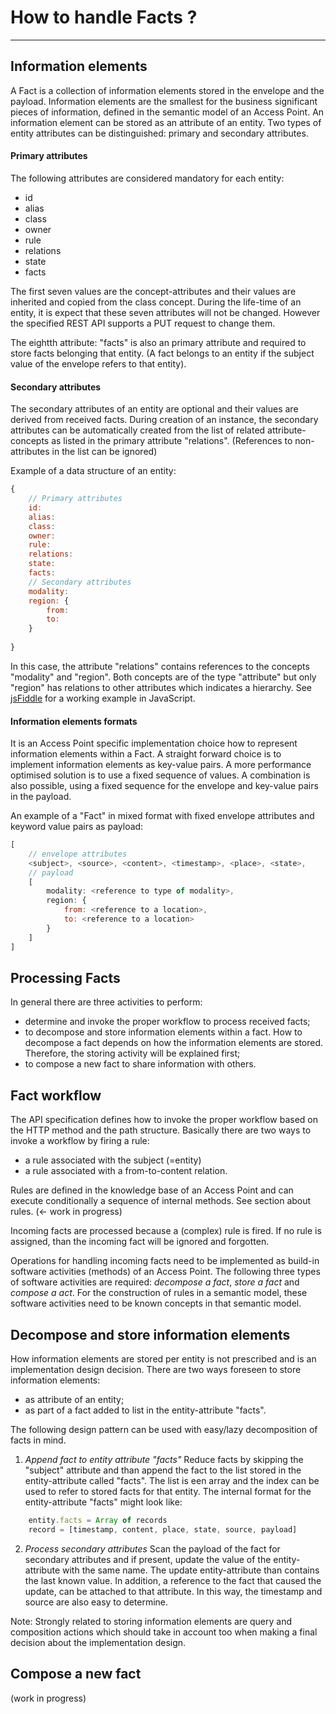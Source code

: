 # How to handle Facts ?
---

## Information elements
A Fact is a collection of information elements stored in the envelope and the payload. Information elements are the smallest for the business significant pieces of information, defined in the semantic model of an Access Point. An information element can be stored as an attribute of an entity. Two types of entity attributes can be distinguished: primary and secondary attributes.

#### Primary attributes
The following attributes are considered mandatory for each entity:  
- id
- alias
- class
- owner
- rule
- relations
- state
- facts 

The first seven values are the concept-attributes and their values are inherited and copied from the class concept. During the life-time of an entity, it is expect that these seven attributes will not be changed. However the specified REST API supports a PUT request to change them. 

The eightth attribute: "facts" is also an primary attribute and required to store facts belonging that entity. (A fact belongs to an entity if the subject value of the envelope refers to that entity).
 
#### Secondary attributes
The secondary attributes of an entity are optional and their values are derived from received facts. During creation of an instance, the secondary attributes can be automatically created from the list of related attribute-concepts as listed in the primary attribute "relations". (References to non-attributes in the list can be ignored)

Example of a data structure of an entity:
```Javascript
{
	// Primary attributes
	id:
	alias:
	class:
	owner:
	rule:
	relations:
	state:
	facts:
	// Secondary attributes
	modality: 
	region: {
		from:
		to:
	}
	
}
```
In this case, the attribute "relations" contains references to the concepts "modality" and "region". Both concepts are of the type "attribute" but only "region" has relations to other attributes which indicates a hierarchy. See [jsFiddle](http://jsfiddle.net/ErikCornelisse/5VDSc/) for a working example in JavaScript.

#### Information elements formats
It is an Access Point specific implementation choice how to represent information elements within a Fact. A straight forward choice is to implement information elements as key-value pairs. A more performance optimised solution is to use a fixed sequence of values. A combination is also possible, using a fixed sequence for the envelope and key-value pairs in the payload.

An example of a "Fact" in mixed format with fixed envelope attributes and keyword value pairs as payload:

```javascript
[	
	// envelope attributes
	<subject>, <source>, <content>, <timestamp>, <place>, <state>,
	// payload
	[
		modality: <reference to type of modality>,
		region: {
			from: <reference to a location>,
			to: <reference to a location>
		}
	]
]
```

## Processing Facts
In general there are three activities to perform:
* determine and invoke the proper workflow to process received facts;
* to decompose and store information elements within a fact. How to decompose a fact depends on how the information elements are stored. Therefore, the storing activity will be explained first;
* to compose a new fact to share information with others.

## Fact workflow
The API specification defines how to invoke the proper workflow based on the HTTP method and the path structure. Basically there are two ways to invoke a workflow by firing a rule:
* a rule associated with the subject (=entity)
* a rule associated with a from-to-content relation. 

Rules are defined in the knowledge base of an Access Point and can execute  conditionally a sequence of internal methods. See section about rules. (<- work in progress)

Incoming facts are processed because a (complex) rule is fired. If no rule is assigned, than the incoming fact will be ignored and forgotten.

Operations for handling incoming facts need to be implemented as build-in software activities (methods) of an Access Point. The following three types of software activities are required: *decompose a fact*, *store a fact* and *compose a act*. For the construction of rules in a semantic model, these software activities need to be known concepts in that semantic model.

## Decompose and store information elements
How information elements are stored per entity is not prescribed and is an implementation design decision. There are two ways foreseen to store information elements:
* as attribute of an entity;
* as part of a fact added to list in the entity-attribute "facts".

The following  design pattern can be used with easy/lazy decomposition of facts in mind.

1. *Append fact to entity attribute "facts"* 
Reduce facts by skipping the "subject" attribute and than append the fact to the list stored in the entity-attribute called "facts". The list is een array and the index can be used to refer to stored facts for that entity.
The internal format for the entity-attribute "facts" might look like:
```javascript
	entity.facts = Array of records
	record = [timestamp, content, place, state, source, payload]
```
2. *Process secondary attributes*
Scan the payload of the fact for secondary attributes and if present, update the value of the entity-attribute with the same name. The update entity-attribute than contains the last known value. In addition, a reference to the fact that caused the update, can be attached to that attribute. In this way, the timestamp and source are also easy to determine.

Note:
Strongly related to storing information elements are query and composition actions which should take in account too when making a final decision about the implementation design.


## Compose a new fact
(work in progress)
